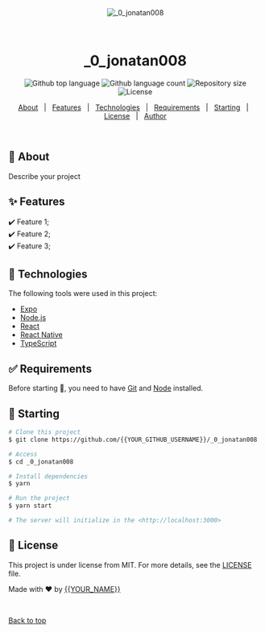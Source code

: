 <div align="center" id="top"> 
  <img src="./.github/app.gif" alt="_0_jonatan008" />

  &#xa0;

  <!-- <a href="https://_0_jonatan008.netlify.app">Demo</a> -->
</div>

<h1 align="center">_0_jonatan008</h1>

<p align="center">
  <img alt="Github top language" src="https://img.shields.io/github/languages/top/{{YOUR_GITHUB_USERNAME}}/_0_jonatan008?color=56BEB8">

  <img alt="Github language count" src="https://img.shields.io/github/languages/count/{{YOUR_GITHUB_USERNAME}}/_0_jonatan008?color=56BEB8">

  <img alt="Repository size" src="https://img.shields.io/github/repo-size/{{YOUR_GITHUB_USERNAME}}/_0_jonatan008?color=56BEB8">

  <img alt="License" src="https://img.shields.io/github/license/{{YOUR_GITHUB_USERNAME}}/_0_jonatan008?color=56BEB8">

  <!-- <img alt="Github issues" src="https://img.shields.io/github/issues/{{YOUR_GITHUB_USERNAME}}/_0_jonatan008?color=56BEB8" /> -->

  <!-- <img alt="Github forks" src="https://img.shields.io/github/forks/{{YOUR_GITHUB_USERNAME}}/_0_jonatan008?color=56BEB8" /> -->

  <!-- <img alt="Github stars" src="https://img.shields.io/github/stars/{{YOUR_GITHUB_USERNAME}}/_0_jonatan008?color=56BEB8" /> -->
</p>

<!-- Status -->

<!-- <h4 align="center"> 
	🚧  _0_jonatan008 🚀 Under construction...  🚧
</h4> 

<hr> -->

<p align="center">
  <a href="#dart-about">About</a> &#xa0; | &#xa0; 
  <a href="#sparkles-features">Features</a> &#xa0; | &#xa0;
  <a href="#rocket-technologies">Technologies</a> &#xa0; | &#xa0;
  <a href="#white_check_mark-requirements">Requirements</a> &#xa0; | &#xa0;
  <a href="#checkered_flag-starting">Starting</a> &#xa0; | &#xa0;
  <a href="#memo-license">License</a> &#xa0; | &#xa0;
  <a href="https://github.com/{{YOUR_GITHUB_USERNAME}}" target="_blank">Author</a>
</p>

<br>

## :dart: About ##

Describe your project

## :sparkles: Features ##

:heavy_check_mark: Feature 1;\
:heavy_check_mark: Feature 2;\
:heavy_check_mark: Feature 3;

## :rocket: Technologies ##

The following tools were used in this project:

- [Expo](https://expo.io/)
- [Node.js](https://nodejs.org/en/)
- [React](https://pt-br.reactjs.org/)
- [React Native](https://reactnative.dev/)
- [TypeScript](https://www.typescriptlang.org/)

## :white_check_mark: Requirements ##

Before starting :checkered_flag:, you need to have [Git](https://git-scm.com) and [Node](https://nodejs.org/en/) installed.

## :checkered_flag: Starting ##

```bash
# Clone this project
$ git clone https://github.com/{{YOUR_GITHUB_USERNAME}}/_0_jonatan008

# Access
$ cd _0_jonatan008

# Install dependencies
$ yarn

# Run the project
$ yarn start

# The server will initialize in the <http://localhost:3000>
```

## :memo: License ##

This project is under license from MIT. For more details, see the [LICENSE](LICENSE.md) file.


Made with :heart: by <a href="https://github.com/{{YOUR_GITHUB_USERNAME}}" target="_blank">{{YOUR_NAME}}</a>

&#xa0;

<a href="#top">Back to top</a>
